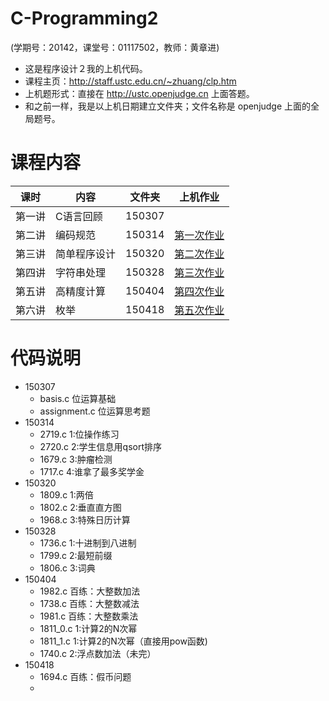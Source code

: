# C-Programming2  
(学期号：20142，课堂号：01117502，教师：黄章进)  

- 这是程序设计２我的上机代码。  
- 课程主页：http://staff.ustc.edu.cn/~zhuang/clp.htm  
- 上机题形式：直接在 http://ustc.openjudge.cn 上面答题。  
- 和之前一样，我是以上机日期建立文件夹；文件名称是 openjudge 上面的全局题号。　

# 课程内容  
| 课时         | 内容           | 文件夹         | 上机作业        |  
| -------------|----------------|----------------|-----------------|  
| 第一讲       | C语言回顾      | 150307         |                 |  
| 第二讲       | 编码规范       | 150314         | [第一次作业](http://ustc.openjudge.cn/ex1/) |  
| 第三讲       | 简单程序设计   | 150320         | [第二次作业](http://ustc.openjudge.cn/ex2/) |  
| 第四讲       | 字符串处理     | 150328         | [第三次作业](http://ustc.openjudge.cn/assignment3/) |  
| 第五讲       | 高精度计算     | 150404         | [第四次作业](http://ustc.openjudge.cn/ex4/) |
| 第六讲       | 枚举           | 150418         | [第五次作业]() |  


# 代码说明  
- 150307
  - basis.c 位运算基础
  - assignment.c 位运算思考题
- 150314   
  - 2719.c 1:位操作练习   
  - 2720.c 2:学生信息用qsort排序   
  - 1679.c 3:肿瘤检测   
  - 1717.c 4:谁拿了最多奖学金   
- 150320  
  - 1809.c 1:两倍  
  - 1802.c 2:垂直直方图  
  - 1968.c 3:特殊日历计算  
- 150328  
  - 1736.c 1:十进制到八进制  
  - 1799.c 2:最短前缀  
  - 1806.c 3:词典  
- 150404  
  - 1982.c 百练：大整数加法   
  - 1738.c 百练：大整数减法  
  - 1981.c 百练：大整数乘法   
  - 1811_0.c 1:计算2的N次幂  
  - 1811_1.c 1:计算2的N次幂（直接用pow函数)  
  - 1740.c 2:浮点数加法（未完）  
- 150418
  - 1694.c 百练：假币问题
  - 